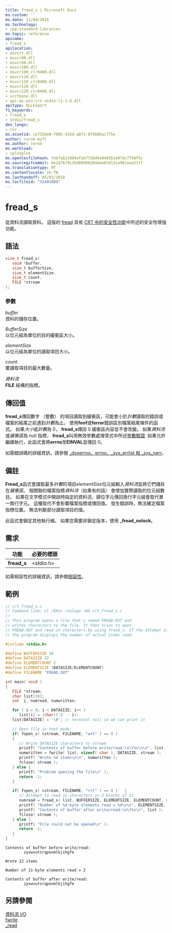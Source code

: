 ```yaml
---
title: fread_s | Microsoft Docs
ms.custom: ''
ms.date: 11/04/2016
ms.technology:
- cpp-standard-libraries
ms.topic: reference
apiname:
- fread_s
apilocation:
- msvcrt.dll
- msvcr80.dll
- msvcr90.dll
- msvcr100.dll
- msvcr100_clr0400.dll
- msvcr110.dll
- msvcr110_clr0400.dll
- msvcr120.dll
- msvcr120_clr0400.dll
- ucrtbase.dll
- api-ms-win-crt-stdio-l1-1-0.dll
apitype: DLLExport
f1_keywords:
- fread_s
- stdio/fread_s
dev_langs:
- C++
ms.assetid: ce735de0-f005-435d-a8f2-6f4b80ac775e
author: corob-msft
ms.author: corob
ms.workload:
- cplusplus
ms.openlocfilehash: febfab21889afab773dd9a8405b1e07dc7798f5c
ms.sourcegitcommit: be2a7679c2bd80968204dee03d13ca961eaa31ff
ms.translationtype: MT
ms.contentlocale: zh-TW
ms.lasthandoff: 05/03/2018
ms.locfileid: "32401889"
---
```

# <a name="freads"></a>fread_s

從資料流讀取資料。 這版的 [fread](fread.md) 具有 [CRT 中的安全性功能](../../c-runtime-library/security-features-in-the-crt.md)中所述的安全性增強功能。

## <a name="syntax"></a>語法

```C
size_t fread_s(
   void *buffer,
   size_t bufferSize,
   size_t elementSize,
   size_t count,
   FILE *stream
);
```

### <a name="parameters"></a>參數

*buffer*<br/>
資料的儲存位置。

*BufferSize*<br/>
以位元組為單位的目的緩衝區大小。

*elementSize*<br/>
以位元組為單位的讀取項目大小。

*count*<br/>
要讀取項目的最大數量。

*資料流*<br/>
**FILE** 結構的指標。

## <a name="return-value"></a>傳回值

**fread_s**傳回數字 （整數） 的項目讀取到緩衝區，可能會小於*計數*讀取的錯誤或檔案的結尾之前遇到*計數*為止。 使用**feof**或**ferror**錯誤區別檔案結尾條件的函式。 如果*大小*或*計數*為 0， **fread_s**傳回 0 緩衝區內容並不會改變。 如果*資料流*或*緩衝區*為 null 指標， **fread_s**叫用無效參數處理常式中所述[參數驗證](../../c-runtime-library/parameter-validation.md). 如果允許繼續執行，此函式會將**errno**至**EINVAL**並傳回 0。

如需錯誤碼的詳細資訊，請參閱 [_doserrno、errno、_sys_errlist 和 _sys_nerr](../../c-runtime-library/errno-doserrno-sys-errlist-and-sys-nerr.md)。

## <a name="remarks"></a>備註

**Fread_s**函式會讀取最多*計數*的項目*elementSize*位元組輸入*資料流*並將它們儲存在*緩衝區*。  相關聯的檔案指標*資料流*（如果有的話） 會增加實際讀取的位元組數目。 如果在文字模式中開啟時指定的資料流，歸位字元傳回換行字元組會取代單一換行字元。 這種取代不會影響檔案指標或傳回值。 發生錯誤時，無法確定檔案指標位置。 無法判斷部分讀取項目的值。

此函式會鎖定其他執行緒。 如果您需要非鎖定版本，使用 **_fread_nolock**。

## <a name="requirements"></a>需求

|功能|必要的標頭|
|--------------|---------------------|
|**fread_s**|\<stdio.h>|

如需相容性的詳細資訊，請參閱[相容性](../../c-runtime-library/compatibility.md)。

## <a name="example"></a>範例

```cpp
// crt_fread_s.c
// Command line: cl /EHsc /nologo /W4 crt_fread_s.c
//
// This program opens a file that's named FREAD.OUT and
// writes characters to the file. It then tries to open
// FREAD.OUT and read in characters by using fread_s. If the attempt succeeds,
// the program displays the number of actual items read.

#include <stdio.h>

#define BUFFERSIZE 30
#define DATASIZE 22
#define ELEMENTCOUNT 2
#define ELEMENTSIZE (DATASIZE/ELEMENTCOUNT)
#define FILENAME "FREAD.OUT"

int main( void )
{
   FILE *stream;
   char list[30];
   int  i, numread, numwritten;

   for ( i = 0; i < DATASIZE; i++ )
      list[i] = (char)('z' - i);
   list[DATASIZE] = '\0'; // terminal null so we can print it

   // Open file in text mode:
   if( fopen_s( &stream, FILENAME, "w+t" ) == 0 )
   {
      // Write DATASIZE characters to stream
      printf( "Contents of buffer before write/read:\n\t%s\n\n", list );
      numwritten = fwrite( list, sizeof( char ), DATASIZE, stream );
      printf( "Wrote %d items\n\n", numwritten );
      fclose( stream );
   } else {
      printf( "Problem opening the file\n" );
      return -1;
   }

   if( fopen_s( &stream, FILENAME, "r+t" ) == 0 )   {
      // Attempt to read in characters in 2 blocks of 11
      numread = fread_s( list, BUFFERSIZE, ELEMENTSIZE, ELEMENTCOUNT, stream );
      printf( "Number of %d-byte elements read = %d\n\n", ELEMENTSIZE, numread );
      printf( "Contents of buffer after write/read:\n\t%s\n", list );
      fclose( stream );
   } else {
      printf( "File could not be opened\n" );
      return -1;
   }
}
```

```Output
Contents of buffer before write/read:
        zyxwvutsrqponmlkjihgfe

Wrote 22 items

Number of 11-byte elements read = 2

Contents of buffer after write/read:
        zyxwvutsrqponmlkjihgfe
```

## <a name="see-also"></a>另請參閱

[資料流 I/O](../../c-runtime-library/stream-i-o.md)<br/>
[fwrite](fwrite.md)<br/>
[_read](read.md)<br/>

